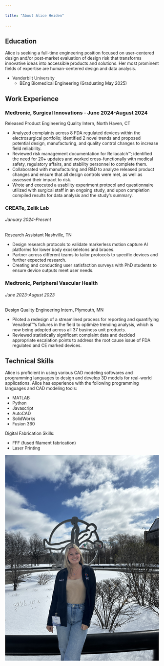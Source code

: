 ```yaml
---

title: "About Alice Heiden"

---
```


## Education

Alice is seeking a full-time engineering position focused on user-centered design and/or post-market evaluation of design risk that transforms innovative ideas into accessible products and solutions. Her most prominent fields of expertise are human-centered design and data analysis. 

* Vanderbilt University
  * BEng Biomedical Engineering (Graduating May 2025)
 
## Work Experience

### Medtronic, Surgical Innovations - June 2024-August 2024
Released Product Engineering Quality Intern, North Haven, CT
* Analyzed complaints across 8 FDA regulated devices within the electrosurgical portfolio; identified 2 novel trends and proposed potential design, manufacturing, and quality control changes to increase field reliability.
* Reviewed risk management documentation for Reliacatch™; identified the need for 20+ updates and worked cross-functionally with medical safety, regulatory affairs, and stability personnel to complete them.
* Collaborated with manufacturing and R&D to analyze released product changes and ensure that all design controls were met, as well as assessed their impact to risk.
* Wrote and executed a usability experiment protocol and questionnaire utilized with surgical staff in an ongoing study, and upon completion compiled results for data analysis and the study’s summary.
### CREATe, Zelik Lab
###### January 2024-Present
Research Assistant 	Nashville, TN
* Design research protocols to validate markerless motion capture AI platforms for lower body exoskeletons and braces.
* Partner across different teams to tailor protocols to specific devices and further expected research.
* Creating and conducting user satisfaction surveys with PhD students to ensure device outputs meet user needs. 
### Medtronic, Peripheral Vascular Health
###### June 2023-August 2023
Design Quality Engineering Intern,	Plymouth, MN
* Piloted a redesign of a streamlined process for reporting and quantifying VenaSeal™’s failures in the field to optimize trending analysis, which is now being adopted across all 37 business unit products. 
* Reviewed statistically significant complaint data and decided appropriate escalation points to address the root cause issue of FDA regulated and CE marked devices.


## Technical Skills

Alice is proficient in using various CAD modeling softwares and programming languages to design and develop 3D models for real-world applications. Alice has experience with the following programming languages and CAD modeling tools:

* MATLAB
* Python
* Javascript
* AutoCAD
* SolidWorks
* Fusion 360

Digital Fabrication Skills:

* FFF (fused filament fabrication)
* Laser Printing


![Alice Heiden](/assets/img/IMG_4310.JPG)
